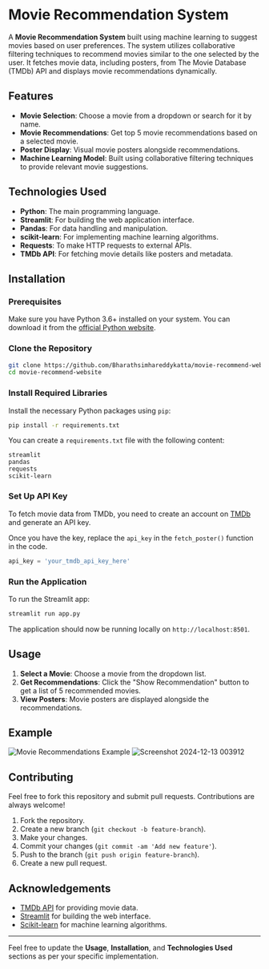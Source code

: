 

# Movie Recommendation System

A **Movie Recommendation System** built using machine learning to suggest movies based on user preferences. The system utilizes collaborative filtering techniques to recommend movies similar to the one selected by the user. It fetches movie data, including posters, from The Movie Database (TMDb) API and displays movie recommendations dynamically.

## Features

- **Movie Selection**: Choose a movie from a dropdown or search for it by name.
- **Movie Recommendations**: Get top 5 movie recommendations based on a selected movie.
- **Poster Display**: Visual movie posters alongside recommendations.
- **Machine Learning Model**: Built using collaborative filtering techniques to provide relevant movie suggestions.

## Technologies Used

- **Python**: The main programming language.
- **Streamlit**: For building the web application interface.
- **Pandas**: For data handling and manipulation.
- **scikit-learn**: For implementing machine learning algorithms.
- **Requests**: To make HTTP requests to external APIs.
- **TMDb API**: For fetching movie details like posters and metadata.

## Installation

### Prerequisites

Make sure you have Python 3.6+ installed on your system. You can download it from the [official Python website](https://www.python.org/downloads/).

### Clone the Repository

```bash
git clone https://github.com/Bharathsimhareddykatta/movie-recommend-website.git
cd movie-recommend-website
```

### Install Required Libraries

Install the necessary Python packages using `pip`:

```bash
pip install -r requirements.txt
```

You can create a `requirements.txt` file with the following content:

```
streamlit
pandas
requests
scikit-learn
```

### Set Up API Key

To fetch movie data from TMDb, you need to create an account on [TMDb](https://www.themoviedb.org/) and generate an API key.

Once you have the key, replace the `api_key` in the `fetch_poster()` function in the code.

```python
api_key = 'your_tmdb_api_key_here'
```

### Run the Application

To run the Streamlit app:

```bash
streamlit run app.py
```

The application should now be running locally on `http://localhost:8501`.

## Usage

1. **Select a Movie**: Choose a movie from the dropdown list.
2. **Get Recommendations**: Click the "Show Recommendation" button to get a list of 5 recommended movies.
3. **View Posters**: Movie posters are displayed alongside the recommendations.

## Example

![Movie Recommendations Example](assets/your_image.png)
![Screenshot 2024-12-13 003912](https://github.com/user-attachments/assets/b6732bfa-72da-4f54-bf9e-86b8a9b7ba2e)


## Contributing

Feel free to fork this repository and submit pull requests. Contributions are always welcome!

1. Fork the repository.
2. Create a new branch (`git checkout -b feature-branch`).
3. Make your changes.
4. Commit your changes (`git commit -am 'Add new feature'`).
5. Push to the branch (`git push origin feature-branch`).
6. Create a new pull request.

## Acknowledgements

- [TMDb API](https://www.themoviedb.org/) for providing movie data.
- [Streamlit](https://streamlit.io/) for building the web interface.
- [Scikit-learn](https://scikit-learn.org/) for machine learning algorithms.

---

Feel free to update the **Usage**, **Installation**, and **Technologies Used** sections as per your specific implementation.
